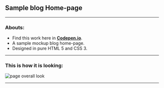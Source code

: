 ## Sample blog Home-page
***
### Abouts:
- Find this work here in [**Codepen.io**](https://codepen.io/adiptabiswas/pen/bGByJMQ).
- A sample mockup blog home-page.
- Designed in pure HTML 5 and CSS 3.
***
### This is how it is looking:
![page overall look](https://user-images.githubusercontent.com/40853486/112306404-c5ce2700-8cc5-11eb-8465-73c9384a064d.png)
***



 
